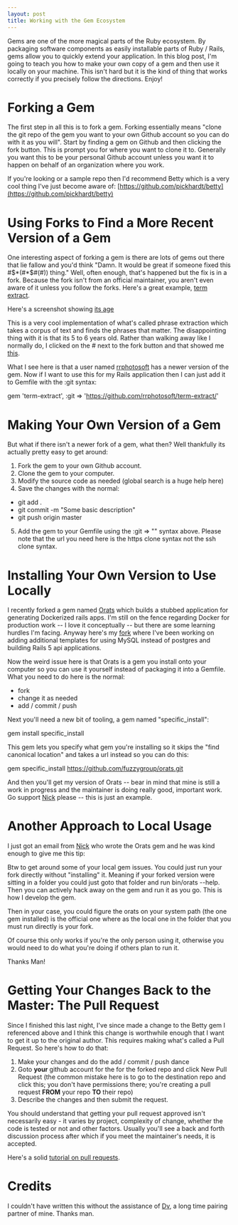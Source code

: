 ```yaml
---
layout: post
title: Working with the Gem Ecosystem
---
```

Gems are one of the more magical parts of the Ruby ecosystem.  By packaging software components as easily installable parts of Ruby / Rails, gems allow you to quickly extend your application.  In this blog post, I'm going to teach you how to make your own copy of a gem and then use it locally on your machine.  This isn't hard but it is the kind of thing that works correctly if you precisely follow the directions.  Enjoy!

# Forking a Gem
The first step in all this is to fork a gem.  Forking essentially means "clone the git repo of the gem you want to your own Github account so you can do with it as you will".  Start by finding a gem on Github and then clicking the fork button.  This is prompt you for where you want to clone it to.  Generally you want this to be your personal Github account unless you want it to happen on behalf of an organization where you work.

If you're looking or a sample repo then I'd recommend Betty which is a very cool thing I've just become aware of: [https://github.com/pickhardt/betty](https://github.com/pickhardt/betty)

# Using Forks to Find a More Recent Version of a Gem
One interesting aspect of forking a gem is there are lots of gems out there that lie fallow and you'd think "Damn.  It would be great if someone fixed this #$*(#*$#(#)) thing."  Well, often enough, that's happened but the fix is in a fork.  Because the fork isn't from an official maintainer, you aren't even aware of it unless you follow the forks.  Here's a great example, [term extract](https://github.com/rrphotosoft/term-extract/).

Here's a screenshot showing [its age](http://imgur.com/0xAGIhE)

This is a very cool implementation of what's called phrase extraction which takes a corpus of text and finds the phrases that matter.  The disappointing thing with it is that its 5 to 6 years old.  Rather than walking away like I normally do, I clicked on the # next to the fork button and that showed me [this](http://imgur.com/AlZm3Wz).

What I see here is that a user named [rrphotosoft](https://github.com/rrphotosoft/) has a newer version of the gem.  Now if I want to use this for my Rails application then I can just add it to Gemfile with the :git syntax:

gem 'term-extract', :git => 'https://github.com/rrphotosoft/term-extract/'

# Making Your Own Version of a Gem
But what if there isn't a newer fork of a gem, what then?  Well thankfully its actually pretty easy to get around:

1.  Fork the gem to your own Github account.
2.  Clone the gem to your computer.
3.  Modify the source code as needed (global search is a huge help here)
4.  Save the changes with the normal:
* git add .
* git commit -m "Some basic description"
* git push origin master
5.  Add the gem to your Gemfile using the :git => "" syntax above.  Please note that the url you need here is the https clone syntax not the ssh clone syntax.

# Installing Your Own Version to Use Locally
I recently forked a gem named [Orats](https://github.com/nickjj/orats) which builds a stubbed application for generating Dockerized rails apps.  I'm still on the fence regarding Docker for production work -- I love it conceptually -- but there are some learning hurdles I'm facing.  Anyway here's my [fork](https://github.com/fuzzygroup/orats) where I've been working on adding additional templates for using MySQL instead of postgres and building Rails 5 api applications.

Now the weird issue here is that Orats is a gem you install onto your computer so you can use it yourself instead of packaging it into a Gemfile.  What you need to do here is the normal:

* fork
* change it as needed
* add / commit / push

Next you'll need a new bit of tooling, a gem named "specific_install":

gem install specific_install

This gem lets you specify what gem you're installing so it skips the "find canonical location" and takes a url instead so you can do this:

gem specific_install https://github.com/fuzzygroup/orats.git

And then you'll get my version of Orats -- bear in mind that mine is still a work in progress and the maintainer is doing really good, important work.  Go support [Nick](http://nickjanetakis.com/blog/dockerize-a-rails-5-postgres-redis-sidekiq-action-cable-app-with-docker-compose) please -- this is just an example.

# Another Approach to Local Usage

I just got an email from [Nick](http://nickjanetakis.com/) who wrote the Orats gem and he was kind enough to give me this tip:

Btw to get around some of your local gem issues. You could just run your fork directly without "installing" it. Meaning if your forked version were sitting in a folder you could just goto that folder and run bin/orats --help. Then you can actively hack away on the gem and run it as you go. This is how I develop the gem.

Then in your case, you could figure the orats on your system path (the one gem installed) is the official one where as the local one in the folder that you must run directly is your fork.

Of course this only works if you're the only person using it, otherwise you would need to do what you're doing if others plan to run it.

Thanks Man!

# Getting Your Changes Back to the Master: The Pull Request

Since I finished this last night, I've since made a change to the Betty gem I referenced above and I think this change is worthwhile enough that I want to get it up to the original author.  This requires making what's called a Pull Request.  So here's how to do that:

1.  Make your changes and do the add / commit / push dance
2.  Goto **your** github account for the for the forked repo and click New Pull Request (the common mistake here is to go to the destination repo and click this; you don't have permissions there; you're creating a pull request **FROM** your repo **TO** their repo)
3.  Describe the changes and then submit the request.

You should understand that getting your pull request approved isn't necessarily easy - it varies by project, complexity of change, whether the code is tested or not and other factors.  Usually you'll see a back and forth discussion process after which if you meet the maintainer's needs, it is accepted.

Here's a solid [tutorial on pull requests](https://yangsu.github.io/pull-request-tutorial/).

# Credits
I couldn't have written this without the assistance of [Dv](http://dasari.me/), a long time pairing partner of mine.  Thanks man.
